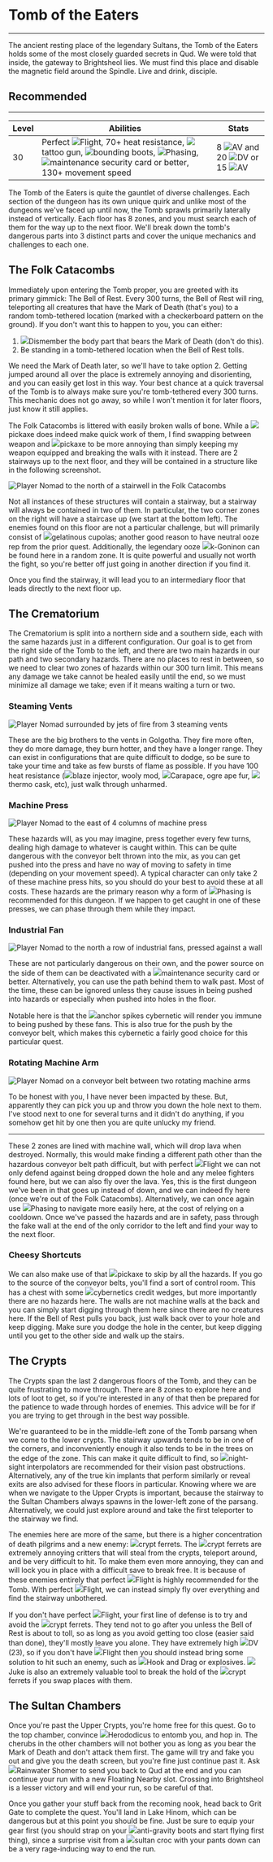 # Tomb of the Eaters

---

The ancient resting place of the legendary Sultans, the Tomb of the Eaters holds some of the most closely guarded secrets in Qud. We were told that inside, the gateway to Brightsheol lies. We must find this place and disable the magnetic field around the Spindle. Live and drink, disciple.

<div class="section-info">

## Recommended

---

| Level | Abilities                                                                                                                          | Stats                   |
| ----- | ---------------------------------------------------------------------------------------------------------------------------------- | ----------------------- |
| 30    | Perfect <span class="injected"><span class="icon-container"><img class="inline-icon" src="/icons/Abilities/CommandFlyToggle.png" /></span><span class="skill">Flight</span></span>, 70+ heat resistance, <span class="injected"><span class="icon-container"><img class="inline-icon" src="/icons/Items/Tattoo Gun.png" /></span><span class="object"><span class="injected"><span class="b">t</span><span class="B">a</span><span class="C">t</span><span class="c">t</span><span class="y">o</span><span class="Y">o</span></span> gun</span></span>, <span class="injected"><span class="icon-container"><img class="inline-icon" src="/icons/Items/Spring Boots.png" /></span><span class="object">bounding boots</span></span>, <span class="injected"><span class="icon-container"><img class="inline-icon" src="/icons/Mutations/Phasing.png" /></span><span class="mutation">Phasing</span></span>, <span class="injected"><span class="icon-container"><img class="inline-icon" src="/icons/Items/Yellow Security Card.png" /></span><span class="object"><span class="injected"><span class="W">maintenance security card</span></span></span></span> or better, 130+ movement speed | 8 <span class="injected"><span class="stat-container"><img class="inline-icon" src="/icons/Text/armorValue.png" /></span><span class="stat">AV</span></span> and 20 <span class="injected"><span class="stat-container"><img class="inline-icon" src="/icons/Text/dodgeValue.png" /></span><span class="stat">DV</span></span> or 15 <span class="injected"><span class="stat-container"><img class="inline-icon" src="/icons/Text/armorValue.png" /></span><span class="stat">AV</span></span> |

</div>

The Tomb of the Eaters is quite the gauntlet of diverse challenges. Each section of the dungeon has its own unique quirk and unlike most of the dungeons we've faced up until now, the Tomb sprawls primarily laterally instead of vertically. Each floor has 8 zones, and you must search each of them for the way up to the next floor. We'll break down the tomb's dangerous parts into 3 distinct parts and cover the unique mechanics and challenges to each one.

## The Folk Catacombs

Immediately upon entering the Tomb proper, you are greeted with its primary gimmick: The Bell of Rest. Every 300 turns, the Bell of Rest will ring, teleporting all creatures that have the Mark of Death (that's you) to a random tomb-tethered location (marked with a checkerboard pattern on the ground). If you don't want this to happen to you, you can either:

1. <span class="injected"><span class="icon-container"><img class="inline-icon" src="/icons/Abilities/Dismember.png" /></span><span class="skill">Dismember</span></span> the body part that bears the Mark of Death (don't do this).
2. Be standing in a tomb-tethered location when the Bell of Rest tolls.

We need the Mark of Death later, so we'll have to take option 2. Getting jumped around all over the place is extremely annoying and disorienting, and you can easily get lost in this way. Your best chance at a quick traversal of the Tomb is to always make sure you're tomb-tethered every 300 turns. This mechanic does not go away, so while I won't mention it for later floors, just know it still applies.

The Folk Catacombs is littered with easily broken walls of bone. While a <span class="injected"><span class="icon-container"><img class="inline-icon" src="/icons/Items/Pickaxe.png" /></span><span class="object"><span class="injected"><span class="c">pickaxe</span></span></span></span> does indeed make quick work of them, I find swapping between weapon and <span class="injected"><span class="icon-container"><img class="inline-icon" src="/icons/Items/Pickaxe.png" /></span><span class="object"><span class="injected"><span class="c">pickaxe</span></span></span></span> to be more annoying than simply keeping my weapon equipped and breaking the walls with it instead. There are 2 stairways up to the next floor, and they will be contained in a structure like in the following screenshot.

![Player Nomad to the north of a stairwell in the Folk Catacombs]($assetsDir/images/quests/tomb-stairs.png)

Not all instances of these structures will contain a stairway, but a stairway will always be contained in two of them. In particular, the two corner zones on the right will have a staircase up (we start at the bottom left). The enemies found on this floor are not a particular challenge, but will primarily consist of <span class="injected"><span class="icon-container"><img class="inline-icon" src="/icons/Creatures/Gelatinous Cupola.png" /></span><span class="object">gelatinous cupolas</span></span>; another good reason to have neutral ooze rep from the prior quest. Additionally, the legendary ooze <span class="injected"><span class="icon-container"><img class="inline-icon" src="/icons/Creatures/k-Goninon.png" /></span><span class="object">k-Goninon</span></span> can be found here in a random zone. It is quite powerful and usually not worth the fight, so you're better off just going in another direction if you find it.

Once you find the stairway, it will lead you to an intermediary floor that leads directly to the next floor up.

## The Crematorium

The Crematorium is split into a northern side and a southern side, each with the same hazards just in a different configuration. Our goal is to get from the right side of the Tomb to the left, and there are two main hazards in our path and two secondary hazards. There are no places to rest in between, so we need to clear two zones of hazards within our 300 turn limit. This means any damage we take cannot be healed easily until the end, so we must minimize all damage we take; even if it means waiting a turn or two.

### Steaming Vents

![Player Nomad surrounded by jets of fire from 3 steaming vents]($assetsDir/images/quests/tomb-fire.png)

These are the big brothers to the vents in Golgotha. They fire more often, they do more damage, they burn hotter, and they have a longer range. They can exist in configurations that are quite difficult to dodge, so be sure to take your time and take as few bursts of flame as possible. If you have 100 heat resistance (<span class="injected"><span class="icon-container"><img class="inline-icon" src="/icons/Items/BlazeTonic.png" /></span><span class="object"><span class="injected"><span class="r">b</span><span class="r">l</span><span class="R">a</span><span class="W">z</span><span class="Y">e</span></span> injector</span></span>, wooly mod, <span class="injected"><span class="icon-container"><img class="inline-icon" src="/icons/Mutations/Carapace.png" /></span><span class="mutation">Carapace</span></span>, ogre ape fur, <span class="injected"><span class="icon-container"><img class="inline-icon" src="/icons/Items/Thermo Cask.png" /></span><span class="object"><span class="injected"><span class="R">t</span><span class="R">h</span><span class="r">e</span><span class="c">r</span><span class="b">m</span><span class="B">o</span></span> cask</span></span>, etc), just walk through unharmed.

### Machine Press

![Player Nomad to the east of 4 columns of machine press]($assetsDir/images/quests/tomb-press.png)

These hazards will, as you may imagine, press together every few turns, dealing high damage to whatever is caught within. This can be quite dangerous with the conveyor belt thrown into the mix, as you can get pushed into the press and have no way of moving to safety in time (depending on your movement speed). A typical character can only take 2 of these machine press hits, so you should do your best to avoid these at all costs. These hazards are the primary reason why a form of <span class="injected"><span class="icon-container"><img class="inline-icon" src="/icons/Mutations/Phasing.png" /></span><span class="mutation">Phasing</span></span> is recommended for this dungeon. If we happen to get caught in one of these presses, we can phase through them while they impact.

### Industrial Fan

![Player Nomad to the north a row of industrial fans, pressed against a wall]($assetsDir/images/quests/tomb-fan.png)

These are not particularly dangerous on their own, and the power source on the side of them can be deactivated with a <span class="injected"><span class="icon-container"><img class="inline-icon" src="/icons/Items/Yellow Security Card.png" /></span><span class="object"><span class="injected"><span class="W">maintenance security card</span></span></span></span> or better. Alternatively, you can use the path behind them to walk past. Most of the time, these can be ignored unless they cause issues in being pushed into hazards or especially when pushed into holes in the floor.

Notable here is that the <span class="injected"><span class="icon-container"><img class="inline-icon" src="/icons/Items/AnchorSpikes.png" /></span><span class="cybernetic"><span class="injected"><span class="Y">anchor spikes</span></span></span></span> cybernetic will render you immune to being pushed by these fans. This is also true for the push by the conveyor belt, which makes this cybernetic a fairly good choice for this particular quest.

### Rotating Machine Arm

![Player Nomad on a conveyor belt between two rotating machine arms]($assetsDir/images/quests/tomb-arm.png)

To be honest with you, I have never been impacted by these. But, apparently they can pick you up and throw you down the hole next to them. I've stood next to one for several turns and it didn't do anything, if you somehow get hit by one then you are quite unlucky my friend.

---

These 2 zones are lined with machine wall, which will drop lava when destroyed. Normally, this would make finding a different path other than the hazardous conveyor belt path difficult, but with perfect <span class="injected"><span class="icon-container"><img class="inline-icon" src="/icons/Abilities/CommandFlyToggle.png" /></span><span class="skill">Flight</span></span> we can not only defend against being dropped down the hole and any melee fighters found here, but we can also fly over the lava. Yes, this is the first dungeon we've been in that goes up instead of down, and we can indeed fly here (once we're out of the Folk Catacombs). Alternatively, we can once again use <span class="injected"><span class="icon-container"><img class="inline-icon" src="/icons/Mutations/Phasing.png" /></span><span class="mutation">Phasing</span></span> to navigate more easily here, at the cost of relying on a cooldown. Once we've passed the hazards and are in safety, pass through the fake wall at the end of the only corridor to the left and find your way to the next floor.

### Cheesy Shortcuts

We can also make use of that <span class="injected"><span class="icon-container"><img class="inline-icon" src="/icons/Items/Pickaxe.png" /></span><span class="object"><span class="injected"><span class="c">pickaxe</span></span></span></span> to skip by all the hazards. If you go to the source of the conveyor belts, you'll find a sort of control room. This has a chest with some <span class="injected"><span class="icon-container"><img class="inline-icon" src="/icons/Items/CyberneticsCreditWedge.png" /></span><span class="object"><span class="injected"><span class="C">cybernetics credit wedges</span></span></span></span>, but more importantly there are no hazards here. The walls are not machine walls at the back and you can simply start digging through them here since there are no creatures here. If the Bell of Rest pulls you back, just walk back over to your hole and keep digging. Make sure you dodge the hole in the center, but keep digging until you get to the other side and walk up the stairs.

## The Crypts

The Crypts span the last 2 dangerous floors of the Tomb, and they can be quite frustrating to move through. There are 8 zones to explore here and lots of loot to get, so if you're interested in any of that then be prepared for the patience to wade through hordes of enemies. This advice will be for if you are trying to get through in the best way possible.

We're guaranteed to be in the middle-left zone of the Tomb parsang when we come to the lower crypts. The stairway upwards tends to be in one of the corners, and inconveniently enough it also tends to be in the trees on the edge of the zone. This can make it quite difficult to find, so <span class="injected"><span class="icon-container"><img class="inline-icon" src="/icons/Items/Night-Sight Interpolators.png" /></span><span class="object"><span class="injected"><span class="K">night-sight</span></span> interpolators</span></span> are recommended for their vision past obstructions. Alternatively, any of the true kin implants that perform similarly or reveal exits are also advised for these floors in particular. Knowing where we are when we navigate to the Upper Crypts is important, because the stairway to the Sultan Chambers always spawns in the lower-left zone of the parsang. Alternatively, we could just explore around and take the first teleporter to the stairway we find.

The enemies here are more of the same, but there is a higher concentration of death pilgrims and a new enemy: <span class="injected"><span class="icon-container"><img class="inline-icon" src="/icons/Creatures/Crypt Ferret.png" /></span><span class="object">crypt ferrets</span></span>. The <span class="injected"><span class="icon-container"><img class="inline-icon" src="/icons/Creatures/Crypt Ferret.png" /></span><span class="object">crypt ferrets</span></span> are extremely annoying critters that will steal from the crypts, teleport around, and be very difficult to hit. To make them even more annoying, they can and will lock you in place with a difficult save to break free. It is because of these enemies entirely that perfect <span class="injected"><span class="icon-container"><img class="inline-icon" src="/icons/Abilities/CommandFlyToggle.png" /></span><span class="skill">Flight</span></span> is highly recommended for the Tomb. With perfect <span class="injected"><span class="icon-container"><img class="inline-icon" src="/icons/Abilities/CommandFlyToggle.png" /></span><span class="skill">Flight</span></span>, we can instead simply fly over everything and find the stairway unbothered.

If you don't have perfect <span class="injected"><span class="icon-container"><img class="inline-icon" src="/icons/Abilities/CommandFlyToggle.png" /></span><span class="skill">Flight</span></span>, your first line of defense is to try and avoid the <span class="injected"><span class="icon-container"><img class="inline-icon" src="/icons/Creatures/Crypt Ferret.png" /></span><span class="object">crypt ferrets</span></span>. They tend not to go after you unless the Bell of Rest is about to toll, so as long as you avoid getting too close (easier said than done), they'll mostly leave you alone. They have extremely high <span class="injected"><span class="stat-container"><img class="inline-icon" src="/icons/Text/dodgeValue.png" /></span><span class="stat">DV</span></span> (23), so if you don't have <span class="injected"><span class="icon-container"><img class="inline-icon" src="/icons/Abilities/CommandFlyToggle.png" /></span><span class="skill">Flight</span></span> then you should instead bring some solution to hit such an enemy, such as <span class="injected"><span class="icon-container"><img class="inline-icon" src="/icons/Abilities/Hook and Drag.png" /></span><span class="skill">Hook and Drag</span></span> or explosives. <span class="injected"><span class="icon-container"><img class="inline-icon" src="/icons/Abilities/Juke.png" /></span><span class="skill">Juke</span></span> is also an extremely valuable tool to break the hold of the <span class="injected"><span class="icon-container"><img class="inline-icon" src="/icons/Creatures/Crypt Ferret.png" /></span><span class="object">crypt ferrets</span></span> if you swap places with them.

## The Sultan Chambers

Once you're past the Upper Crypts, you're home free for this quest. Go to the top chamber, convince <span class="injected"><span class="icon-container"><img class="inline-icon" src="/icons/Creatures/Biographer.png" /></span><span class="object">Herododicus</span></span> to entomb you, and hop in. The cherubs in the other chambers will not bother you as long as you bear the Mark of Death and don't attack them first. The game will try and fake you out and give you the death screen, but you're fine just continue past it. Ask <span class="injected"><span class="icon-container"><img class="inline-icon" src="/icons/Creatures/Rainwater Shomer.png" /></span><span class="object">Rainwater</span></span> Shomer to send you back to Qud at the end and you can continue your run with a new Floating Nearby slot. Crossing into Brightsheol is a lesser victory and will end your run, so be careful of that.

Once you gather your stuff back from the recoming nook, head back to Grit Gate to complete the quest. You'll land in Lake Hinom, which can be dangerous but at this point you should be fine. Just be sure to equip your gear first (you should strap on your <span class="injected"><span class="icon-container"><img class="inline-icon" src="/icons/Items/Anti-Gravity Boots.png" /></span><span class="object"><span class="injected"><span class="K">anti-gravity boots</span></span></span></span> and start flying first thing), since a surprise visit from a <span class="injected"><span class="icon-container"><img class="inline-icon" src="/icons/Creatures/Sultan Croc.png" /></span><span class="object">sultan croc</span></span> with your pants down can be a very rage-inducing way to end the run.
